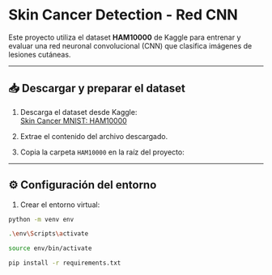 # Skin Cancer Detection - Red CNN

Este proyecto utiliza el dataset **HAM10000** de Kaggle para entrenar y evaluar una red neuronal convolucional (CNN) que clasifica imágenes de lesiones cutáneas.

---

## 📥 Descargar y preparar el dataset
1. Descarga el dataset desde Kaggle:  
   [Skin Cancer MNIST: HAM10000](https://www.kaggle.com/datasets/kmader/skin-cancer-mnist-ham10000/data)
   
2. Extrae el contenido del archivo descargado.

3. Copia la carpeta `HAM10000` en la raíz del proyecto:
---

## ⚙️ Configuración del entorno
1. Crear el entorno virtual:
```bash
python -m venv env

.\env\Scripts\activate

source env/bin/activate

pip install -r requirements.txt

